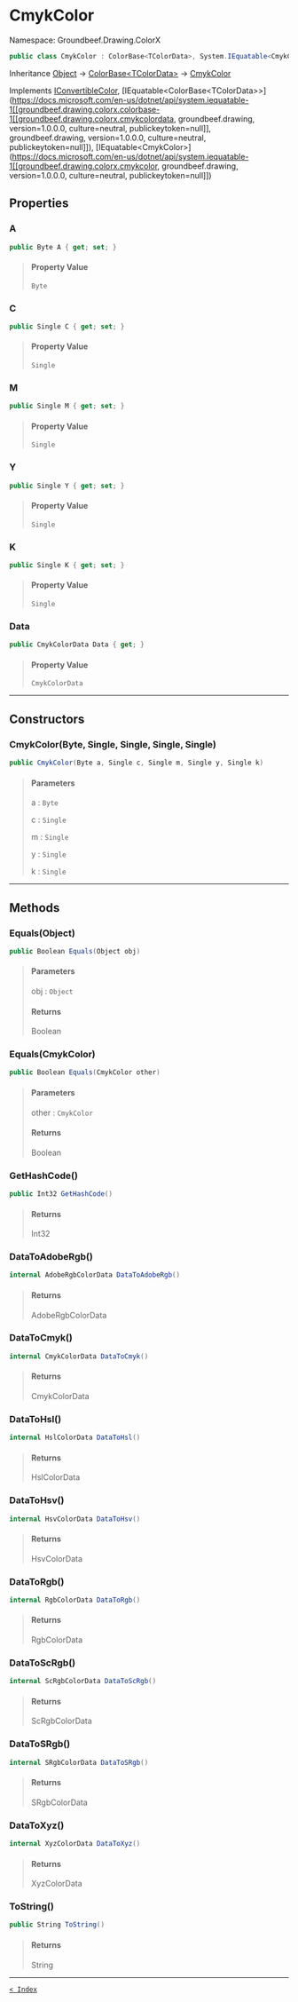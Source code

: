 # CmykColor

Namespace: Groundbeef.Drawing.ColorX

```csharp
public class CmykColor : ColorBase<TColorData>, System.IEquatable<CmykColor>
```

Inheritance [Object](https://docs.microsoft.com/en-us/dotnet/api/system.object) → [ColorBase&lt;TColorData&gt;](ColorBase-1.md) → [CmykColor](CmykColor.md)

Implements [IConvertibleColor](IConvertibleColor.md), [IEquatable&lt;ColorBase&lt;TColorData&gt;&gt;](https://docs.microsoft.com/en-us/dotnet/api/system.iequatable-1[[groundbeef.drawing.colorx.colorbase-1[[groundbeef.drawing.colorx.cmykcolordata, groundbeef.drawing, version=1.0.0.0, culture=neutral, publickeytoken=null]], groundbeef.drawing, version=1.0.0.0, culture=neutral, publickeytoken=null]]), [IEquatable&lt;CmykColor&gt;](https://docs.microsoft.com/en-us/dotnet/api/system.iequatable-1[[groundbeef.drawing.colorx.cmykcolor, groundbeef.drawing, version=1.0.0.0, culture=neutral, publickeytoken=null]])

## Properties

### A

```csharp
public Byte A { get; set; }
```

> #### Property Value
> 
> `Byte`<br>
> 

### C

```csharp
public Single C { get; set; }
```

> #### Property Value
> 
> `Single`<br>
> 

### M

```csharp
public Single M { get; set; }
```

> #### Property Value
> 
> `Single`<br>
> 

### Y

```csharp
public Single Y { get; set; }
```

> #### Property Value
> 
> `Single`<br>
> 

### K

```csharp
public Single K { get; set; }
```

> #### Property Value
> 
> `Single`<br>
> 

### Data

```csharp
public CmykColorData Data { get; }
```

> #### Property Value
> 
> `CmykColorData`<br>
> 

---

## Constructors

### CmykColor(Byte, Single, Single, Single, Single)

```csharp
public CmykColor(Byte a, Single c, Single m, Single y, Single k)
```

> #### Parameters
> 
> a : `Byte`<br>
> 
> c : `Single`<br>
> 
> m : `Single`<br>
> 
> y : `Single`<br>
> 
> k : `Single`<br>
> 

---

## Methods

### Equals(Object)

```csharp
public Boolean Equals(Object obj)
```

> #### Parameters
> 
> obj : `Object`<br>
> 
> #### Returns
> 
> Boolean<br>
> 

### Equals(CmykColor)

```csharp
public Boolean Equals(CmykColor other)
```

> #### Parameters
> 
> other : `CmykColor`<br>
> 
> #### Returns
> 
> Boolean<br>
> 

### GetHashCode()

```csharp
public Int32 GetHashCode()
```

> #### Returns
> 
> Int32<br>
> 

### DataToAdobeRgb()

```csharp
internal AdobeRgbColorData DataToAdobeRgb()
```

> #### Returns
> 
> AdobeRgbColorData<br>
> 

### DataToCmyk()

```csharp
internal CmykColorData DataToCmyk()
```

> #### Returns
> 
> CmykColorData<br>
> 

### DataToHsl()

```csharp
internal HslColorData DataToHsl()
```

> #### Returns
> 
> HslColorData<br>
> 

### DataToHsv()

```csharp
internal HsvColorData DataToHsv()
```

> #### Returns
> 
> HsvColorData<br>
> 

### DataToRgb()

```csharp
internal RgbColorData DataToRgb()
```

> #### Returns
> 
> RgbColorData<br>
> 

### DataToScRgb()

```csharp
internal ScRgbColorData DataToScRgb()
```

> #### Returns
> 
> ScRgbColorData<br>
> 

### DataToSRgb()

```csharp
internal SRgbColorData DataToSRgb()
```

> #### Returns
> 
> SRgbColorData<br>
> 

### DataToXyz()

```csharp
internal XyzColorData DataToXyz()
```

> #### Returns
> 
> XyzColorData<br>
> 

### ToString()

```csharp
public String ToString()
```

> #### Returns
> 
> String<br>
> 

---

[`< Index`](..\..\index.md)
